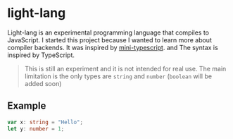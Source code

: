 # light-lang

Light-lang is an experimental programming language that compiles to JavaScript.
I started this project because I wanted to learn more about compiler backends.
It was inspired by
[mini-typescript](https://github.com/sandersn/mini-typescript). and The syntax
is inspired by TypeScript.

> This is still an experiment and it is not intended for real use.
> The main limitation is the only types are `string` and `number` (`boolean` will be added soon)

## Example

```ts
var x: string = "Hello";
let y: number = 1;
```
